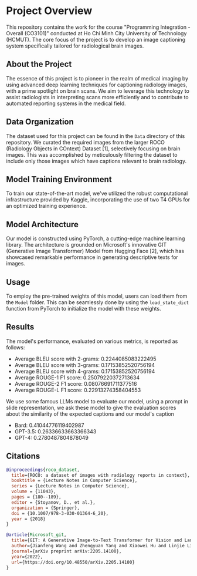 # Project Overview

This repository contains the work for the course "Programming Integration - Overall (CO3101)" conducted at Ho Chi Minh City University of Technology (HCMUT). The core focus of the project is to develop an image captioning system specifically tailored for radiological brain images.

## About the Project

The essence of this project is to pioneer in the realm of medical imaging by using advanced deep learning techniques for captioning radiology images, with a prime spotlight on brain scans. We aim to leverage this technology to assist radiologists in interpreting scans more efficiently and to contribute to automated reporting systems in the medical field. 

## Data Organization

The dataset used for this project can be found in the `Data` directory of this repository. We curated the required images from the larger ROCO (Radiology Objects in COntext) Dataset [1], selectively focusing on brain images. This was accomplished by meticulously filtering the dataset to include only those images which have captions relevant to brain radiology.

## Model Training Environment

To train our state-of-the-art model, we've utilized the robust computational infrastructure provided by Kaggle, incorporating the use of two T4 GPUs for an optimized training experience.

## Model Architecture

Our model is constructed using PyTorch, a cutting-edge machine learning library. The architecture is grounded on Microsoft's innovative GIT (Generative Image Transformer) Model from Hugging Face [2], which has showcased remarkable performance in generating descriptive texts for images.

## Usage

To employ the pre-trained weights of this model, users can load them from the `Model` folder. This can be seamlessly done by using the `load_state_dict` function from PyTorch to initialize the model with these weights.

## Results

The model's performance, evaluated on various metrics, is reported as follows:

- Average BLEU score with 2-grams: 0.2244085083222495
- Average BLEU score with 3-grams: 0.17153852520756194
- Average BLEU score with 4-grams: 0.17153852520756194
- Average ROUGE-1 F1 score: 0.25079220372713634
- Average ROUGE-2 F1 score: 0.08076691711377516
- Average ROUGE-L F1 score: 0.22913274358404553

We use some famous LLMs model to evaluate our model, using a prompt in slide representation, we ask these model to give the evaluation scores about the similarity of the expected captions and our model's caption

- Bard: 0.41044776119402987
- GPT-3.5: 0.26336633663366343
- GPT-4: 0.2780487804878049

## Citations

```bibtex
@inproceedings{roco_dataset,
  title={ROCO: a dataset of images with radiology reports in context},
  booktitle = {Lecture Notes in Computer Science},
  series = {Lecture Notes in Computer Science},
  volume = {11043},
  pages = {180--189},
  editor = {Stoyanov, D., et al.},
  organization = {Springer},
  doi = {10.1007/978-3-030-01364-6_20},
  year = {2018}
}

@article{Microsoft_git,
  title={GIT: A Generative Image-to-Text Transformer for Vision and Language},
  author={Jianfeng Wang and Zhengyuan Yang and Xiaowei Hu and Linjie Li and Kevin Lin and Zhe Gan and Zicheng Liu and Ce Liu and Lijuan Wang},
  journal={arXiv preprint arXiv:2205.14100},
  year={2022},
  url={https://doi.org/10.48550/arXiv.2205.14100}
}

